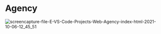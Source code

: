 # Agency

![screencapture-file-E-VS-Code-Projects-Web-Agency-index-html-2021-10-06-12_45_51](https://user-images.githubusercontent.com/62913154/136189182-aa51ec2c-a2a6-451a-a8ff-2488668a701a.png)
